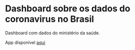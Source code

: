 # Dashboard sobre os dados do coronavirus no Brasil

Dashboard com dados do ministério da saúde.

App disponível [aqui](https://neuremberg-de-matos.shinyapps.io/dash-covid-lamfo/)

